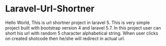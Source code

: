 # Laravel-Url-Shortner
Hello World, This is url shortner project in laravel 5. This is very simple project built with bootstrap version 4 and laravel 5.7. In this project user can short his url with random 5 character alphabetical string. When user clicks on created shotcode then he/she will redirect in actual url.
